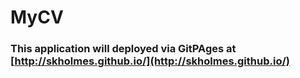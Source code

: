 # MyCV

### This application will deployed via GitPAges at [http://skholmes.github.io/](http://skholmes.github.io/)

